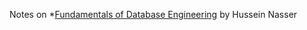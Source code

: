 Notes on *[Fundamentals of Database Engineering](https://www.udemy.com/course/database-engines-crash-course/) by Hussein Nasser

